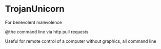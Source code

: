 # TrojanUnicorn

For benevolent malevolence

@the command line via http pull requests

Useful for remote control of a computer without graphics, all command line
